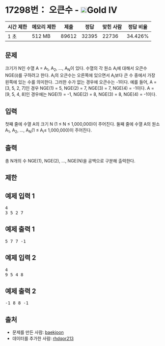 # 17298번： 오큰수 - <img src="https://static.solved.ac/tier_small/12.svg" style="height:20px" />Gold IV

| 시간 제한 | 메모리 제한 | 제출 | 정답 | 맞힌 사람 | 정답 비율 |
| --- | --- | --- | --- | --- | --- |
| 1 초 | 512 MB | 89612 | 32395 | 22736 | 34.426% |

## 문제

크기가 N인 수열 A = A<sub>1</sub>, A<sub>2</sub>, ..., A<sub>N</sub>이 있다. 수열의 각 원소 A<sub>i</sub>에 대해서 오큰수 NGE(i)를 구하려고 한다. A<sub>i</sub>의 오큰수는 오른쪽에 있으면서 A<sub>i</sub>보다 큰 수 중에서 가장 왼쪽에 있는 수를 의미한다. 그러한 수가 없는 경우에 오큰수는 -1이다.
예를 들어, A = [3, 5, 2, 7]인 경우 NGE(1) = 5, NGE(2) = 7, NGE(3) = 7, NGE(4) = -1이다. A = [9, 5, 4, 8]인 경우에는 NGE(1) = -1, NGE(2) = 8, NGE(3) = 8, NGE(4) = -1이다.

## 입력

첫째 줄에 수열 A의 크기 N (1 ≤ N ≤ 1,000,000)이 주어진다. 둘째 줄에 수열 A의 원소 A<sub>1</sub>, A<sub>2</sub>, ..., A<sub>N</sub>(1 ≤ A<sub>i</sub>≤ 1,000,000)이 주어진다.
## 출력

총 N개의 수 NGE(1), NGE(2), ..., NGE(N)을 공백으로 구분해 출력한다.

## 제한

## 예제 입력 1

<pre>4
3 5 2 7
</pre>
## 예제 출력 1

<pre>5 7 7 -1
</pre>
## 예제 입력 2

<pre>4
9 5 4 8
</pre>
## 예제 출력 2

<pre>-1 8 8 -1
</pre>
## 출처

- 문제를 만든 사람: [baekjoon](/user/baekjoon)
- 데이터를 추가한 사람: [rhdqor213](/user/rhdqor213)
